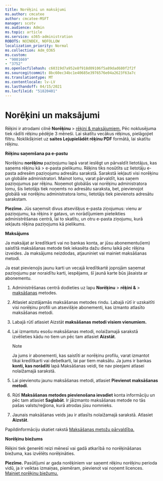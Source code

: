 ```yaml
---
title: Norēķini un maksājumi
ms.author: cmcatee
author: cmcatee-MSFT
manager: scotv
ms.audience: Admin
ms.topic: article
ms.service: o365-administration
ROBOTS: NOINDEX, NOFOLLOW
localization_priority: Normal
ms.collection: Adm_O365
ms.custom:
- "9001669"
- "3752"
ms.openlocfilehash: c60319d7a952e8f918d09106f5a89dad680f2f2f
ms.sourcegitcommit: 8bc60ec34bc1e40685e3976576e04a2623f63a7c
ms.translationtype: MT
ms.contentlocale: lv-LV
ms.lasthandoff: 04/15/2021
ms.locfileid: "51820401"
---
```

# <a name="billing-and-payment"></a>Norēķini un maksājumi

Rēķini ir atrodami cilnē **Norēķinu**  >  [rēķini & maksājumiem.](https://go.microsoft.com/fwlink/p/?linkid=848039)  Pēc noklusējuma tiek rādīti rēķinu pēdējie 3 mēneši.  Lai skatītu vecākus rēķinus, pielāgojiet filtru.  Noklikšķiniet uz **saites Lejupielādēt rēķinu PDF** formātā, lai skatītu rēķinu.

**Rēķinu saņemšana pa e-pastu**

Norēķinu **norēķinu** paziņojumu lapā varat ieslēgt un pārvaldīt lietotājus, kas saņems rēķinu kā  >  [](https://go.microsoft.com/fwlink/p/?linkid=853212) e-pasta pielikumu.  Rēķins tiks nosūtīts uz lietotāju e-pasta adresēm paziņojumu adresātu sarakstā. Sarakstā iekļauti visi norēķinu un globālie administratori.  Mainot lomu, varat pārvaldīt, kas saņem paziņojumus par rēķinu.  Noņemot globālās vai norēķinu administratora lomu, šis lietotājs tiek noņemts no adresātu saraksta, bet, pievienojot globālā vai norēķinu administratora lomu, lietotājs tiek pievienots adresātu sarakstam.

**Piezīme.** Jūs saņemsit divus atsevišķus e-pasta ziņojumus: vienu ar paziņojumu, ka rēķins ir gatavs, un norādījumiem pieteikties administrēšanas centrā, lai to skatītu, un otru e-pasta ziņojumu, kurā iekļauts rēķina paziņojums kā pielikums.

**Maksājums**

Ja maksājat ar kredītkarti vai no bankas konta, ar jūsu abonementu(iem) saistītā maksāšanas metode tiek iekasēta dažu dienu laikā pēc rēķina izveides. Ja maksājums neizdodas, atjauniniet vai mainiet maksāšanas metodi.

Ja esat pievienojis jaunu karti un vecajā kredītkartē joprojām saņemat paziņojumu par noraidītu karti, iespējams, šī jaunā karte būs jāsaista ar abonementu.

1. Administrēšanas centrā dodieties uz lapu **Norēķinu**  >  **rēķini &**  >  [maksāšanas](https://go.microsoft.com/fwlink/p/?linkid=2018806) metodes.

2. Atlasiet aizstājamās maksāšanas metodes rindu. Labajā rūtī ir uzskaitīti visi norēķinu profili un atsevišķie abonementi, kas izmanto atlasīto maksāšanas metodi.

3. Labajā rūtī atlasiet Aizstāt **maksāšanas metodi visiem vienumiem.**

4. Lai izmantotu esošu maksāšanas metodi, nolaižamajā sarakstā izvēlieties kādu no tiem un pēc tam atlasiet **Aizstāt**.

    > [!NOTE]
    > Ja jums ir abonementi, kas saistīti ar norēķinu profilu, varat izmantot tikai kredītkarti vai debetkarti, lai par tiem maksātu. Ja jums ir bankas **konti, kas norādīti** lapā Maksāšanas veidi, tie nav pieejami atlasei nolaižamajā sarakstā.

5. Lai pievienotu jaunu maksāšanas metodi, atlasiet **Pievienot maksāšanas metodi**.

6. Rūtī **Maksāšanas metodes pievienošana ievadiet** konta informāciju un pēc tam atlasiet **Saglabāt**. Ir jāizmanto maksāšanas metode no tās pašas valsts/reģiona, kurā atrodas jūsu nomnieks.

7. Jaunais maksāšanas veids jau ir atlasīts nolaižamajā sarakstā. Atlasiet **Aizstāt**.

Papildinformāciju skatiet rakstā [Maksāšanas metožu pārvaldība.](https://docs.microsoft.com/microsoft-365/commerce/billing-and-payments/manage-payment-methods)

**Norēķinu biežums**

Rēķini tiek ģenerēti reizi mēnesī vai gadā atkarībā no norēķināšanas biežuma, kas izvēlēts norēķināties.  

**Piezīme.** Pasūtījumi ar gada norēķiniem var saņemt rēķinu norēķinu perioda vidū, ja ir veiktas izmaiņas, piemēram, pievienot vai noņemt licences. [Mainiet norēķinu biežumu.](https://docs.microsoft.com/microsoft-365/commerce/billing-and-payments/change-payment-frequency)
